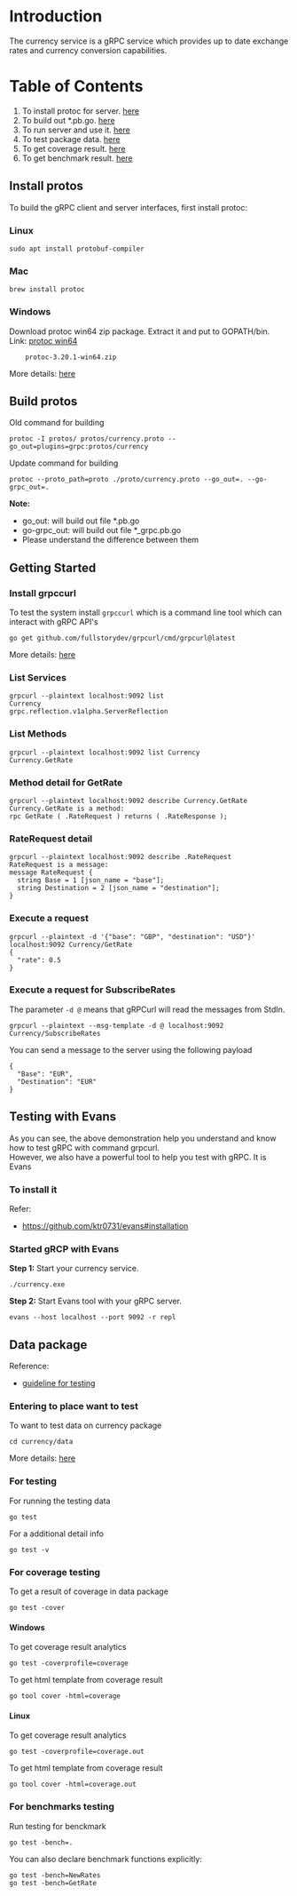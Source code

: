 # Introduction
The currency service is a gRPC service which provides up to date exchange rates and currency conversion capabilities.

# Table of Contents
1. To install protoc for server. [here](#install-protos)
2. To build out *.pb.go. [here](#build-protos)
3. To run server and use it. [here](#getting-started)
4. To test package data. [here](#data-package)
5. To get coverage result. [here](#for-coverage-testing)
6. To get benchmark result. [here](#for-benchmarks-testing)


## Install protos
To build the gRPC client and server interfaces, first install protoc:
### Linux
```shell
sudo apt install protobuf-compiler
```

### Mac
```shell
brew install protoc
```

### Windows
Download protoc win64 zip package. Extract it and put to GOPATH/bin.
Link: [protoc win64](https://github.com/protocolbuffers/protobuf/releases)
```
    protoc-3.20.1-win64.zip
```
More details: [here](https://www.youtube.com/watch?v=ES_GI-lmhEU)

## Build protos
Old command for building
```shell
protoc -I protos/ protos/currency.proto --go_out=plugins=grpc:protos/currency
```

Update command for building
```shell
protoc --proto_path=proto ./proto/currency.proto --go_out=. --go-grpc_out=.
```

**Note:**
- go_out: will build out file *.pb.go
- go-grpc_out: will build out file *_grpc.pb.go
- Please understand the difference between them

## Getting Started
### Install grpccurl
To test the system install `grpccurl` which is a command line tool which can interact with gRPC API's
```
go get github.com/fullstorydev/grpcurl/cmd/grpcurl@latest
```
More details: [here](https://github.com/fullstorydev/grpcurl)

### List Services
```
grpcurl --plaintext localhost:9092 list
Currency
grpc.reflection.v1alpha.ServerReflection
```

### List Methods
```
grpcurl --plaintext localhost:9092 list Currency        
Currency.GetRate
```

### Method detail for GetRate
```
grpcurl --plaintext localhost:9092 describe Currency.GetRate
Currency.GetRate is a method:
rpc GetRate ( .RateRequest ) returns ( .RateResponse );
```

### RateRequest detail
```
grpcurl --plaintext localhost:9092 describe .RateRequest    
RateRequest is a message:
message RateRequest {
  string Base = 1 [json_name = "base"];
  string Destination = 2 [json_name = "destination"];
}
```

### Execute a request
```
grpcurl --plaintext -d '{"base": "GBP", "destination": "USD"}' localhost:9092 Currency/GetRate
{
  "rate": 0.5
}
```
### Execute a request for SubscribeRates

The parameter `-d @` means that gRPCurl will read the messages from StdIn.

```
grpcurl --plaintext --msg-template -d @ localhost:9092 Currency/SubscribeRates 
```

You can send a message to the server using the following payload

```
{
  "Base": "EUR",
  "Destination": "EUR"
}
```

## Testing with Evans
As you can see, the above demonstration help you understand and know how to test gRPC with command grpcurl.  
However, we also have a powerful tool to help you test with gRPC. It is Evans
### To install it
Refer: 
* https://github.com/ktr0731/evans#installation
### Started gRCP with Evans
**Step 1:** Start your currency service.
```
./currency.exe
```
**Step 2:**  Start Evans tool with your gRPC server.
```
evans --host localhost --port 9092 -r repl
```
## Data package
Reference: 
* [guideline for testing](https://www.digitalocean.com/community/tutorials/how-to-write-unit-tests-in-go-using-go-test-and-the-testing-package)
### Entering to place want to test
To want to test data on currency package
```
cd currency/data
```
More details: [here]()
### For testing
For running the testing data
```
go test
```

For a additional detail info
```
go test -v
```
### For coverage testing
To get a result of coverage in data package
```
go test -cover
```

#### Windows
To get coverage result analytics
```
go test -coverprofile=coverage
```

To get html template from coverage result
```
go tool cover -html=coverage
```
#### Linux
To get coverage result analytics
```
go test -coverprofile=coverage.out
```

To get html template from coverage result
```
go tool cover -html=coverage.out
```
### For benchmarks testing
Run testing for benckmark
```
go test -bench=.
```

You can also declare benchmark functions explicitly:
```
go test -bench=NewRates
go test -bench=GetRate
```